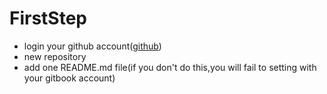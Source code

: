 # FirstStep

- login your github account([github](https://github.com/))
- new repository
- add one README.md file(if you don't do this,you will fail to setting with your gitbook account)
